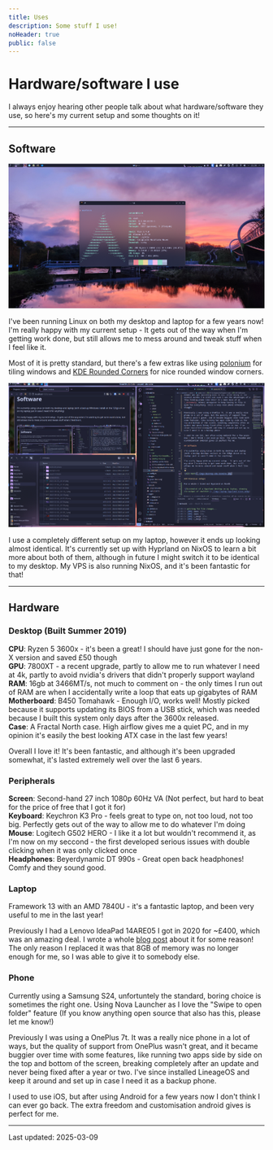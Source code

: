 ```yaml
---
title: Uses
description: Some stuff I use!
noHeader: true
public: false
---
```


# Hardware/software I use

I always enjoy hearing other people talk about what hardware/software they use, so here's my current setup and some thoughts on it!

---

## Software

![Screnshot of a terminal showing neofetch. There is a small bar on the top, with virtual desktops and open applications on the left, and tray icons, a clock, and window controls on the right. The desktop background is shipyard cranes at sunset.](./imgs/desktop-kde.png)

I've been running Linux on both my desktop and laptop for a few years now! I'm really happy with my current setup - It gets out of the way when I'm getting work done, but still allows me to mess around and tweak stuff when I feel like it.

Most of it is pretty standard, but there's a few extras like using [polonium](https://github.com/zeroxoneafour/polonium) for tiling windows and [KDE Rounded Corners](https://github.com/matinlotfali/KDE-Rounded-Corners) for nice rounded window corners.

![3 windows tiled with 2 on the left, 1 on the right](./imgs/desktop-kde-bromite.png)

I use a completely different setup on my laptop, however it ends up looking almost identical. It's currently set up with Hyprland on NixOS to learn a bit more about both of them, although in future I might switch it to be identical to my desktop. My VPS is also running NixOS, and it's been fantastic for that!

---

## Hardware

### Desktop (Built Summer 2019)

**CPU**: Ryzen 5 3600x - it's been a great! I should have just gone for the non-X version and saved £50 though  
**GPU**: 7800XT - a recent upgrade, partly to allow me to run whatever I need at 4k, partly to avoid nvidia's drivers that didn't properly support wayland  
**RAM**: 16gb at 3466MT/s, not much to comment on - the only times I run out of RAM are when I accidentally write a loop that eats up gigabytes of RAM  
**Motherboard**: B450 Tomahawk - Enough I/O, works well! Mostly picked because it supports updating its BIOS from a USB stick, which was needed because I built this system only days after the 3600x released.  
**Case**: A Fractal North case. High airflow gives me a quiet PC, and in my opinion it's easily the best looking ATX case in the last few years!

Overall I love it! It's been fantastic, and although it's been upgraded somewhat, it's lasted extremely well over the last 6 years.

### Peripherals

**Screen**: Second-hand 27 inch 1080p 60Hz VA (Not perfect, but hard to beat for the price of free that I got it for)  
**Keyboard**: Keychron K3 Pro - feels great to type on, not too loud, not too big. Perfectly gets out of the way to allow me to do whatever I'm doing  
**Mouse**: Logitech G502 HERO - I like it a lot but wouldn't recommend it, as I'm now on my seccond - the first developed serious issues with double clicking when it was only clicked once  
**Headphones**: Beyerdynamic DT 990s - Great open back headphones! Comfy and they sound good.

### Laptop

Framework 13 with an AMD 7840U - it's a fantastic laptop, and been very useful to me in the last year!

Previously I had a Lenovo IdeaPad 14ARE05 I got in 2020 for ~£400, which was an amazing deal. I wrote a whole [blog post](/blog/2024/14are05-review/) about it for some reason! The only reason I replaced it was that 8GB of memory was no longer enough for me, so I was able to give it to somebody else.

### Phone

Currently using a Samsung S24, unfortuntely the standard, boring choice is sometimes the right one. Using Nova Launcher as I love the "Swipe to open folder" feature (If you know anything open source that also has this, please let me know!)

Previously I was using a OnePlus 7t. It was a really nice phone in a lot of ways, but the quality of support from OnePlus wasn't great, and it became buggier over time with some features, like running two apps side by side on the top and bottom of the screen, breaking completely after an update and never being fixed after a year or two. I've since installed LineageOS and keep it around and set up in case I need it as a backup phone.

I used to use iOS, but after using Android for a few years now I don't think I can ever go back. The extra freedom and customisation android gives is perfect for me.

---

Last updated: 2025-03-09
